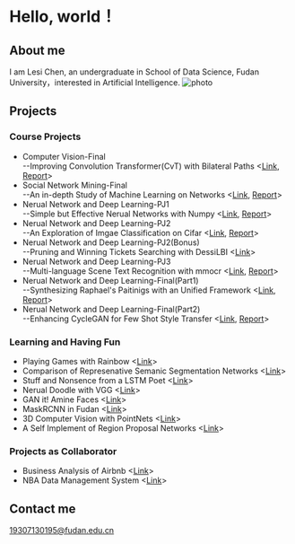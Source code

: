 # Hello, world！

## About me

I am Lesi Chen, an undergraduate in School of Data Science, Fudan University，interested in Artificial Intelligence.
![photo](http://latex.codecogs.com/gif.latex?{E=mc^2})
## Projects

### Course Projects

* Computer Vision-Final  
  --Improving Convolution Transformer(CvT) with Bilateral Paths <[Link](https://github.com/TrueNobility303/bilateral-covolution-vision-transformer), [Report](https://github.com/TrueNobility303/bilateral-covolution-vision-transformer/blob/master/Report.pdf)>
* Social Network Mining-Final   
  --An in-depth Study of Machine Learning on Networks <[Link](https://github.com/TrueNobility303/network-machine-learning), [Report](https://github.com/TrueNobility303/network-machine-learning/blob/master/article.pdf)>
* Nerual Network and Deep Learning-PJ1   
  --Simple but Effective Nerual Networks with Numpy <[Link](https://github.com/TrueNobility303/numpy-neural-networks), [Report](https://github.com/TrueNobility303/numpy-neural-networks/blob/master/Project1.pdf)>
* Nerual Network and Deep Learning-PJ2   
  --An Exploration of Imgae Classification on Cifar <[Link](https://github.com/TrueNobility303/image-classification-CIFAR10), [Report](https://github.com/TrueNobility303/image-classification-CIFAR10/blob/master/NNDL%20Project2.pdf)>
* Nerual Network and Deep Learning-PJ2(Bonus)   
  --Pruning and Winning Tickets Searching with DessiLBI <[Link](https://github.com/TrueNobility303/DessiLBI)>
* Nerual Network and Deep Learning-PJ3   
  --Multi-language Scene Text Recognition with mmocr <[Link](https://github.com/TrueNobility303/scene-text-recognition), [Report](https://github.com/TrueNobility303/scene-text-recognition/blob/master/NNDL%20Project3.pdf)>
* Nerual Network and Deep Learning-Final(Part1)   
  --Synthesizing Raphael's Paitinigs with an Unified Framework <[Link](https://github.com/TrueNobility303/Raphael-style-transfer-CNN), [Report](https://github.com/TrueNobility303/Raphael-style-transfer-CNN/blob/master/Report.pdf)>
* Nerual Network and Deep Learning-Final(Part2)   
  --Enhancing CycleGAN for Few Shot Style Transfer <[Link](https://github.com/TrueNobility303/Raphael-style-transfer-CycleGAN), [Report](https://github.com/TrueNobility303/Raphael-style-transfer-CycleGAN/blob/master/Report.pdf)>

### Learning and Having Fun

* Playing Games with Rainbow <[Link](https://github.com/TrueNobility303/rainbow-cartpole)>
* Comparison of Represenative Semanic Segmentation Networks <[Link](https://github.com/TrueNobility303/pytorch-segentation)>
* Stuff and Nonsence from a LSTM Poet <[Link](https://github.com/TrueNobility303/lstm-poem)>
* Nerual Doodle with VGG <[Link](https://github.com/TrueNobility303/gatys-style-tranfer)>
* GAN it! Amine Faces <[Link](https://github.com/TrueNobility303/GAN-face-generator)>
* MaskRCNN in Fudan <[Link](https://github.com/TrueNobility303/maskrcnn-PennFudan)>
* 3D Computer Vision with PointNets <[Link](https://github.com/TrueNobility303/modelnet-pointnet)>
* A Self Implement of Region Proposal Networks <[Link](https://github.com/TrueNobility303/region-proposal-network)>

### Projects as Collaborator
* Business Analysis of Airbnb <[Link](https://github.com/Name-less-King/Meituan_Business_Analysis_Competition)>  
* NBA Data Management System <[Link](https://github.com/Name-less-King/DATA130039.01-NBA-DBMS)>
## Contact me

19307130195@fudan.edu.cn
